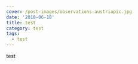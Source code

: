```yaml
---
cover: /post-images/observations-austriapic.jpg
date: '2018-06-18'
title: test
category: test
tags:
  - test
---
```

test
